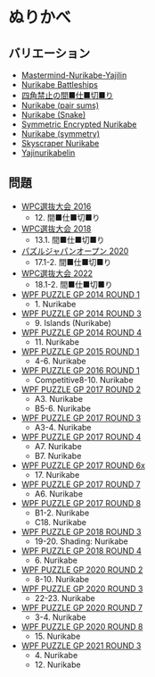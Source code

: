 # ぬりかべ

## バリエーション
- [Mastermind-Nurikabe-Yajilin](mastermind_nurikabe_yajilin.md)
- [Nurikabe Battleships](nurikabe_battleships.md)
- [四角禁止の間■仕■切■り](nurikabe_norect.md)
- [Nurikabe (pair sums)](nurikabe_pairsums.md)
- [Nurikabe (Snake)](nurikabe_snake.md)
- [Symmetric Encrypted Nurikabe](nurikabe_symmetric_encoded.md)
- [Nurikabe (symmetry)](nurikabe_symmetry.md)
- [Skyscraper Nurikabe](skyscraper_nurikabe.md)
- [Yajinurikabelin](yajinurikabelin.md)

## 問題
- [WPC選抜大会 2016](../questions/jwpc2016.md)
	- 12\. 間■仕■切■り
- [WPC選抜大会 2018](../questions/jwpc2018.md)
	- 13.1. 間■仕■切■り
- [パズルジャパンオープン 2020](../questions/jwpc2020.md)
	- 17.1-2. 間■仕■切■り
- [WPC選抜大会 2022](../questions/jwpc2022.md)
	- 18.1-2. 間■仕■切■り
- [WPF PUZZLE GP 2014 ROUND 1](../questions/wpfpgp2014_1.md)
	- 1\. Nurikabe
- [WPF PUZZLE GP 2014 ROUND 3](../questions/wpfpgp2014_3.md)
	- 9\. Islands (Nurikabe)
- [WPF PUZZLE GP 2014 ROUND 4](../questions/wpfpgp2014_4.md)
	- 11\. Nurikabe
- [WPF PUZZLE GP 2015 ROUND 1](../questions/wpfpgp2015_1.md)
	- 4-6. Nurikabe
- [WPF PUZZLE GP 2016 ROUND 1](../questions/wpfpgp2016_1.md)
	- Competitive8-10. Nurikabe
- [WPF PUZZLE GP 2017 ROUND 2](../questions/wpfpgp2017_2.md)
	- A3. Nurikabe
	- B5-6. Nurikabe
- [WPF PUZZLE GP 2017 ROUND 3](../questions/wpfpgp2017_3.md)
	- A3-4. Nurikabe
- [WPF PUZZLE GP 2017 ROUND 4](../questions/wpfpgp2017_4.md)
	- A7. Nurikabe
	- B7. Nurikabe
- [WPF PUZZLE GP 2017 ROUND 6x](../questions/wpfpgp2017_6x.md)
	- 17\. Nurikabe
- [WPF PUZZLE GP 2017 ROUND 7](../questions/wpfpgp2017_7.md)
	- A6. Nurikabe
- [WPF PUZZLE GP 2017 ROUND 8](../questions/wpfpgp2017_8.md)
	- B1-2. Nurikabe
	- C18. Nurikabe
- [WPF PUZZLE GP 2018 ROUND 3](../questions/wpfpgp2018_3.md)
	- 19-20. Shading: Nurikabe
- [WPF PUZZLE GP 2018 ROUND 4](../questions/wpfpgp2018_4.md)
	- 6\. Nurikabe
- [WPF PUZZLE GP 2020 ROUND 2](../questions/wpfpgp2020_2.md)
	- 8-10. Nurikabe
- [WPF PUZZLE GP 2020 ROUND 3](../questions/wpfpgp2020_3.md)
	- 22-23. Nurikabe
- [WPF PUZZLE GP 2020 ROUND 7](../questions/wpfpgp2020_7.md)
	- 3-4. Nurikabe
- [WPF PUZZLE GP 2020 ROUND 8](../questions/wpfpgp2020_8.md)
	- 15\. Nurikabe
- [WPF PUZZLE GP 2021 ROUND 3](../questions/wpfpgp2021_3.md)
	- 4\. Nurikabe
	- 12\. Nurikabe
